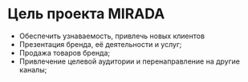 # **Цель проекта MIRADA**

- Обеспечить узнаваемость, привлечь новых клиентов
- Презентация бренда, её деятельности и услуг;
- Продажа товаров бренда;
- Привлечение целевой аудитории и перенаправление на другие каналы;
